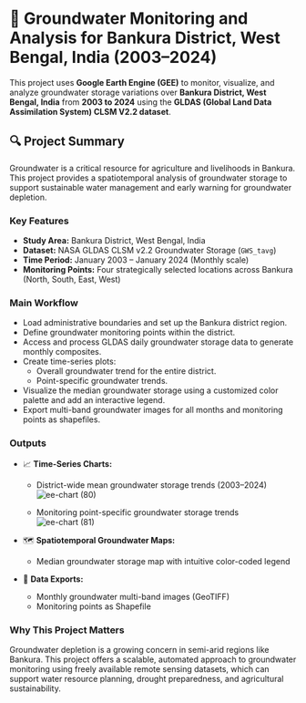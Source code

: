 # 🌊 Groundwater Monitoring and Analysis for Bankura District, West Bengal, India (2003–2024)

This project uses **Google Earth Engine (GEE)** to monitor, visualize, and analyze groundwater storage variations over **Bankura District, West Bengal, India** from **2003 to 2024** using the **GLDAS (Global Land Data Assimilation System) CLSM V2.2 dataset**.

## 🔍 Project Summary
Groundwater is a critical resource for agriculture and livelihoods in Bankura. This project provides a spatiotemporal analysis of groundwater storage to support sustainable water management and early warning for groundwater depletion.

### Key Features
- **Study Area:** Bankura District, West Bengal, India
- **Dataset:** NASA GLDAS CLSM v2.2 Groundwater Storage (`GWS_tavg`)
- **Time Period:** January 2003 – January 2024 (Monthly scale)
- **Monitoring Points:** Four strategically selected locations across Bankura (North, South, East, West)

### Main Workflow
- Load administrative boundaries and set up the Bankura district region.
- Define groundwater monitoring points within the district.
- Access and process GLDAS daily groundwater storage data to generate monthly composites.
- Create time-series plots:
  - Overall groundwater trend for the entire district.
  - Point-specific groundwater trends.
- Visualize the median groundwater storage using a customized color palette and add an interactive legend.
- Export multi-band groundwater images for all months and monitoring points as shapefiles.

### Outputs
- 📈 **Time-Series Charts:**
  - District-wide mean groundwater storage trends (2003–2024) ![ee-chart (80)](https://github.com/user-attachments/assets/2e45a1dc-1568-4cfb-a7ae-7c49199ff4ea)

  - Monitoring point-specific groundwater storage trends  ![ee-chart (81)](https://github.com/user-attachments/assets/ce20f67a-b2ce-4b01-be8c-f13a8e27d4d5)

- 🗺️ **Spatiotemporal Groundwater Maps:**
  - Median groundwater storage map with intuitive color-coded legend
- 📂 **Data Exports:**
  - Monthly groundwater multi-band images (GeoTIFF)
  - Monitoring points as Shapefile

### Why This Project Matters
Groundwater depletion is a growing concern in semi-arid regions like Bankura. This project offers a scalable, automated approach to groundwater monitoring using freely available remote sensing datasets, which can support water resource planning, drought preparedness, and agricultural sustainability.


